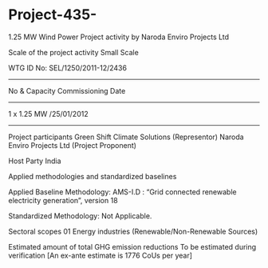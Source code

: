 # Project-435-
1.25 MW Wind Power Project activity by Naroda Enviro Projects Ltd

Scale of the project activity Small Scale

WTG ID No: SEL/1250/2011-12/2436
_________
No & Capacity Commissioning Date
___________
1 x 1.25 MW /25/01/2012
_________

Project participants Green Shift Climate Solutions (Representor)
Naroda Enviro Projects Ltd (Project Proponent)

Host Party India

Applied methodologies and standardized
baselines

Applied Baseline Methodology:
AMS-I.D : “Grid connected renewable electricity
generation”, version 18

Standardized Methodology: Not Applicable.

Sectoral scopes 01 Energy industries
(Renewable/Non-Renewable Sources)

Estimated amount of total GHG emission
reductions
To be estimated during verification
[An ex-ante estimate is 1776 CoUs per year]
